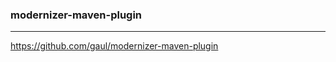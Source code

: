 ### modernizer-maven-plugin
---
https://github.com/gaul/modernizer-maven-plugin

```
```

```
```

```
```


